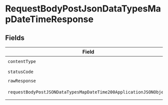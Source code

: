 # RequestBodyPostJsonDataTypesMapDateTimeResponse


## Fields

| Field                                                                                                                                              | Type                                                                                                                                               | Required                                                                                                                                           | Description                                                                                                                                        |
| -------------------------------------------------------------------------------------------------------------------------------------------------- | -------------------------------------------------------------------------------------------------------------------------------------------------- | -------------------------------------------------------------------------------------------------------------------------------------------------- | -------------------------------------------------------------------------------------------------------------------------------------------------- |
| `contentType`                                                                                                                                      | *string*                                                                                                                                           | :heavy_check_mark:                                                                                                                                 | N/A                                                                                                                                                |
| `statusCode`                                                                                                                                       | *int*                                                                                                                                              | :heavy_check_mark:                                                                                                                                 | N/A                                                                                                                                                |
| `rawResponse`                                                                                                                                      | [\Psr\Http\Message\ResponseInterface](https://www.php-fig.org/psr/psr-7/#33-psrhttpmessageresponseinterface)                                       | :heavy_minus_sign:                                                                                                                                 | N/A                                                                                                                                                |
| `requestBodyPostJSONDataTypesMapDateTime200ApplicationJSONObject`                                                                                  | [?RequestBodyPostJSONDataTypesMapDateTime200ApplicationJSON](../../models/operations/RequestBodyPostJSONDataTypesMapDateTime200ApplicationJSON.md) | :heavy_minus_sign:                                                                                                                                 | OK                                                                                                                                                 |